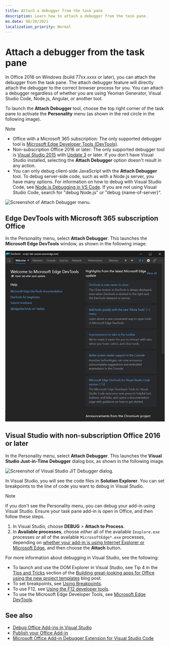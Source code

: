 ```yaml
---
title: Attach a debugger from the task pane
description: Learn how to attach a debugger from the task pane.
ms.date: 08/20/2021
localization_priority: Normal
---
```


# Attach a debugger from the task pane

In Office 2016 on Windows (build 77xx.xxxx or later), you can attach the debugger from the task pane. The attach debugger feature will directly attach the debugger to the correct browser process for you. You can attach a debugger regardless of whether you are using Yeoman Generator, Visual Studio Code, Node.js, Angular, or another tool.

To launch the **Attach Debugger** tool, choose the top right corner of the task pane to activate the **Personality** menu (as shown in the red circle in the following image).

> [!NOTE]
>
> - Office with a Microsoft 365 subscription: The only supported debugger tool is [Microsoft Edge Developer Tools (DevTools)](/microsoft-edge/devtools-guide-chromium/).
> - Non-subscription Office 2016 or later: The only supported debugger tool is [Visual Studio 2015](https://www.visualstudio.com/downloads/) with [Update 3](/previous-versions/mt752379(v=vs.140)) or later. If you don't have Visual Studio installed, selecting the **Attach Debugger** option doesn't result in any action.
> - You can only debug client-side JavaScript with the **Attach Debugger** tool. To debug server-side code, such as with a Node.js server, you have many options. For information on how to debug with Visual Studio Code, see [Node.js Debugging in VS Code](https://code.visualstudio.com/docs/nodejs/nodejs-debugging). If you are not using Visual Studio Code, search for "debug Node.js" or "debug {name-of-server}".

![Screenshot of Attach Debugger menu.](../images/attach-debugger.png)

## Edge DevTools with Microsoft 365 subscription Office

In the Personality menu, select **Attach Debugger**. This launches the **Microsoft Edge DevTools** window, as shown in the following image.

![Screenshot of Microsoft Edge DevTools debugger window.](../images/devtools-debugger.png)

## Visual Studio with non-subscription Office 2016 or later

In the Personality menu, select **Attach Debugger**. This launches the **Visual Studio Just-in-Time Debugger** dialog box, as shown in the following image.

![Screenshot of Visual Studio JIT Debugger dialog.](../images/visual-studio-debugger.png)

In Visual Studio, you will see the code files in **Solution Explorer**. You can set breakpoints to the line of code you want to debug in Visual Studio.

> [!NOTE]
> If you don't see the Personality menu, you can debug your add-in using Visual Studio. Ensure your task pane add-in is open in Office, and then follow these steps.
>
> 1. In Visual Studio, choose **DEBUG** > **Attach to Process**.
> 2. In **Available processes**, choose *either* all of the available `Iexplore.exe` processes *or* all of the available `MicrosoftEdge*.exe` processes, depending on [whether your add-in is using Internet Explorer or Microsoft Edge](../concepts/browsers-used-by-office-web-add-ins.md), and then choose the **Attach** button.

For more information about debugging in Visual Studio, see the following:

- To launch and use the DOM Explorer in Visual Studio, see Tip 4 in the [Tips and Tricks](/archive/blogs/officeapps/building-great-looking-apps-for-office-using-the-new-project-templates#tips_tricks) section of the [Building great-looking apps for Office using the new project templates](/archive/blogs/officeapps/building-great-looking-apps-for-office-using-the-new-project-templates) blog post.
- To set breakpoints, see [Using Breakpoints](/visualstudio/debugger/using-breakpoints?view=vs-2015&preserve-view=true).
- To use F12, see [Using the F12 developer tools](/previous-versions/windows/internet-explorer/ie-developer/samples/bg182326(v=vs.85)).
- To use the Microsoft Edge Developer Tools, see [Microsoft Edge DevTools](https://www.microsoft.com/p/microsoft-edge-devtools-preview/9mzbfrmz0mnj?activetab=pivot%3Aoverviewtab).

## See also

- [Debug Office Add-ins in Visual Studio](../develop/debug-office-add-ins-in-visual-studio.md)
- [Publish your Office Add-in](../publish/publish.md)
- [Microsoft Office Add-in Debugger Extension for Visual Studio Code](debug-with-vs-extension.md)